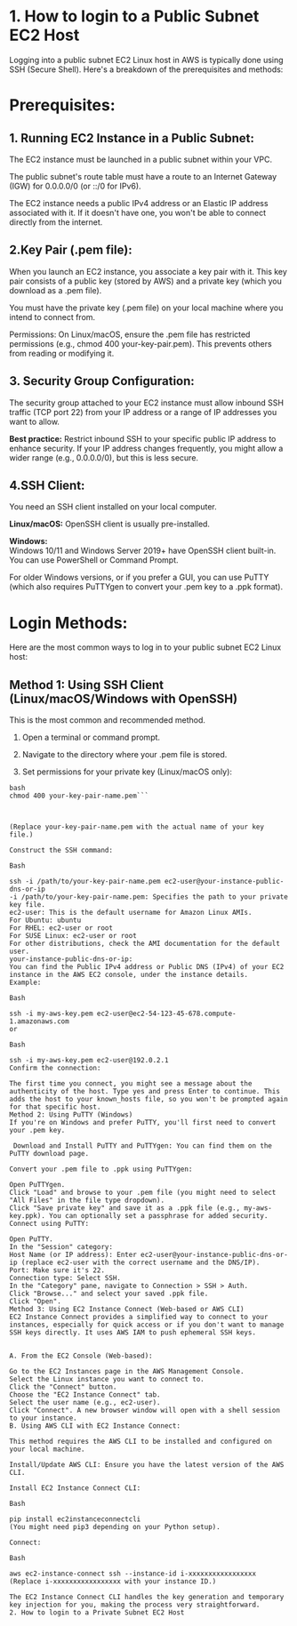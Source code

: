 # 1. How to login to a Public Subnet EC2 Host  

Logging into a public subnet EC2 Linux host in AWS is typically done using SSH (Secure Shell). Here's a breakdown of the prerequisites and methods:

# Prerequisites:   

## 1. Running EC2 Instance in a Public Subnet:

The EC2 instance must be launched in a public subnet within your VPC.  

The public subnet's route table must have a route to an Internet Gateway (IGW) for 0.0.0.0/0 (or ::/0 for IPv6).   

The EC2 instance needs a public IPv4 address or an Elastic IP address associated with it. If it doesn't have one, you won't be able to connect directly from the internet.  

## 2.Key Pair (.pem file):

When you launch an EC2 instance, you associate a key pair with it. This key pair consists of a public key (stored by AWS) and a private key (which you download as a .pem file).    

You must have the private key (.pem file) on your local machine where you intend to connect from.   

Permissions: On Linux/macOS, ensure the .pem file has restricted permissions (e.g., chmod 400 your-key-pair.pem). This prevents others from reading or modifying it.  

## 3. Security Group Configuration:

The security group attached to your EC2 instance must allow inbound SSH traffic (TCP port 22) from your IP address or a range of IP addresses you want to allow.  

**Best practice:** Restrict inbound SSH to your specific public IP address to enhance security. If your IP address changes frequently, you might allow a wider range (e.g., 0.0.0.0/0), but this is less secure.    

## 4.SSH Client:

You need an SSH client installed on your local computer.  

**Linux/macOS:** OpenSSH client is usually pre-installed.  

**Windows:**  
Windows 10/11 and Windows Server 2019+ have OpenSSH client built-in. You can use PowerShell or Command Prompt.  

For older Windows versions, or if you prefer a GUI, you can use PuTTY (which also requires PuTTYgen to convert your .pem key to a .ppk format).  

# Login Methods:

Here are the most common ways to log in to your public subnet EC2 Linux host:  

## Method 1: Using SSH Client (Linux/macOS/Windows with OpenSSH)  

This is the most common and recommended method.  

1. Open a terminal or command prompt.  

2. Navigate to the directory where your .pem file is stored.  

3. Set permissions for your private key (Linux/macOS only):

```
bash
chmod 400 your-key-pair-name.pem```
 


(Replace your-key-pair-name.pem with the actual name of your key file.)

Construct the SSH command:

Bash

ssh -i /path/to/your-key-pair-name.pem ec2-user@your-instance-public-dns-or-ip
-i /path/to/your-key-pair-name.pem: Specifies the path to your private key file.
ec2-user: This is the default username for Amazon Linux AMIs.
For Ubuntu: ubuntu
For RHEL: ec2-user or root
For SUSE Linux: ec2-user or root
For other distributions, check the AMI documentation for the default user.
your-instance-public-dns-or-ip:
You can find the Public IPv4 address or Public DNS (IPv4) of your EC2 instance in the AWS EC2 console, under the instance details.
Example:

Bash

ssh -i my-aws-key.pem ec2-user@ec2-54-123-45-678.compute-1.amazonaws.com
or

Bash

ssh -i my-aws-key.pem ec2-user@192.0.2.1
Confirm the connection:

The first time you connect, you might see a message about the authenticity of the host. Type yes and press Enter to continue. This adds the host to your known_hosts file, so you won't be prompted again for that specific host.
Method 2: Using PuTTY (Windows)
If you're on Windows and prefer PuTTY, you'll first need to convert your .pem key.

 Download and Install PuTTY and PuTTYgen: You can find them on the PuTTY download page.

Convert your .pem file to .ppk using PuTTYgen:

Open PuTTYgen.
Click "Load" and browse to your .pem file (you might need to select "All Files" in the file type dropdown).
Click "Save private key" and save it as a .ppk file (e.g., my-aws-key.ppk). You can optionally set a passphrase for added security.
Connect using PuTTY:

Open PuTTY.
In the "Session" category:
Host Name (or IP address): Enter ec2-user@your-instance-public-dns-or-ip (replace ec2-user with the correct username and the DNS/IP).
Port: Make sure it's 22.
Connection type: Select SSH.
In the "Category" pane, navigate to Connection > SSH > Auth.
Click "Browse..." and select your saved .ppk file.
Click "Open".
Method 3: Using EC2 Instance Connect (Web-based or AWS CLI)
EC2 Instance Connect provides a simplified way to connect to your instances, especially for quick access or if you don't want to manage SSH keys directly. It uses AWS IAM to push ephemeral SSH keys.


A. From the EC2 Console (Web-based):

Go to the EC2 Instances page in the AWS Management Console.
Select the Linux instance you want to connect to.
Click the "Connect" button.
Choose the "EC2 Instance Connect" tab.
Select the user name (e.g., ec2-user).
Click "Connect". A new browser window will open with a shell session to your instance.
B. Using AWS CLI with EC2 Instance Connect:

This method requires the AWS CLI to be installed and configured on your local machine.

Install/Update AWS CLI: Ensure you have the latest version of the AWS CLI.

Install EC2 Instance Connect CLI:

Bash

pip install ec2instanceconnectcli
(You might need pip3 depending on your Python setup).

Connect:

Bash

aws ec2-instance-connect ssh --instance-id i-xxxxxxxxxxxxxxxxx
(Replace i-xxxxxxxxxxxxxxxxx with your instance ID.)

The EC2 Instance Connect CLI handles the key generation and temporary key injection for you, making the process very straightforward.
2. How to login to a Private Subnet EC2 Host
